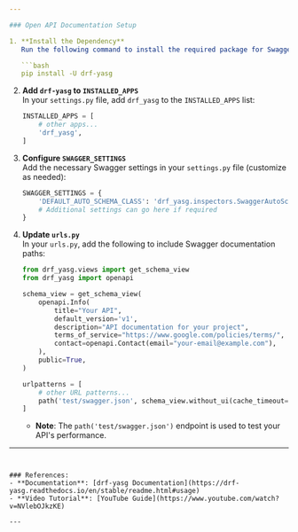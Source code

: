 ```yaml
---

### Open API Documentation Setup

1. **Install the Dependency**  
   Run the following command to install the required package for Swagger API documentation:

   ```bash
   pip install -U drf-yasg
   ```

2. **Add `drf-yasg` to `INSTALLED_APPS`**  
   In your `settings.py` file, add `drf_yasg` to the `INSTALLED_APPS` list:

   ```python
   INSTALLED_APPS = [
       # other apps...
       'drf_yasg',
   ]
   ```

3. **Configure `SWAGGER_SETTINGS`**  
   Add the necessary Swagger settings in your `settings.py` file (customize as needed):

   ```python
   SWAGGER_SETTINGS = {
       'DEFAULT_AUTO_SCHEMA_CLASS': 'drf_yasg.inspectors.SwaggerAutoSchema',
       # Additional settings can go here if required
   }
   ```

4. **Update `urls.py`**  
   In your `urls.py`, add the following to include Swagger documentation paths:

   ```python
   from drf_yasg.views import get_schema_view
   from drf_yasg import openapi

   schema_view = get_schema_view(
       openapi.Info(
           title="Your API",
           default_version='v1',
           description="API documentation for your project",
           terms_of_service="https://www.google.com/policies/terms/",
           contact=openapi.Contact(email="your-email@example.com"),
       ),
       public=True,
   )

   urlpatterns = [
       # other URL patterns...
       path('test/swagger.json', schema_view.without_ui(cache_timeout=0), name='schema-json'),
   ]
   ```

   - **Note**: The `path('test/swagger.json')` endpoint is used to test your API's performance.

---
```


### References:
- **Documentation**: [drf-yasg Documentation](https://drf-yasg.readthedocs.io/en/stable/readme.html#usage)
- **Video Tutorial**: [YouTube Guide](https://www.youtube.com/watch?v=NVlebOJkzKE)

---
